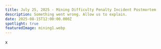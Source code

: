 ```yaml
---
title: July 25, 2025 - Mining Difficulty Penalty Incident Postmortem
description: Something went wrong. Allow us to explain.
date: 2025-08-15T12:00:00.000Z
spotlight: true
featuredImage: mining1.webp
---
```

x
